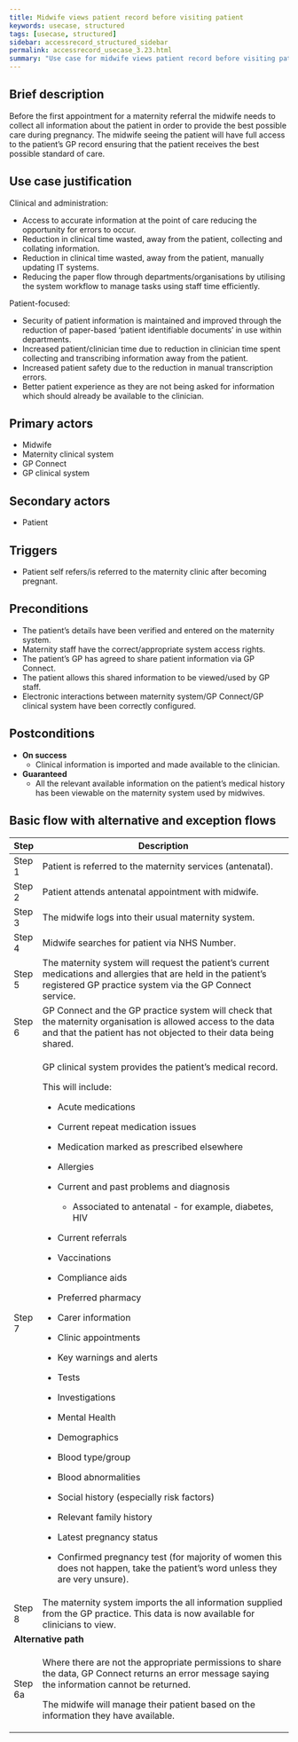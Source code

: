 ```yaml
---
title: Midwife views patient record before visiting patient
keywords: usecase, structured
tags: [usecase, structured] 
sidebar: accessrecord_structured_sidebar
permalink: accessrecord_usecase_3.23.html
summary: "Use case for midwife views patient record before visiting patient"
---
```


## Brief description
Before the first appointment for a maternity referral the midwife needs to collect all information about the patient in order to provide the best possible care during pregnancy. The midwife seeing the patient will have full access to the patient’s GP record ensuring that the patient receives the best possible standard of care.

## Use case justification
Clinical and administration:
-   Access to accurate information at the point of care reducing the opportunity for errors to occur.
-   Reduction in clinical time wasted, away from the patient, collecting and collating information.
-   Reduction in clinical time wasted, away from the patient, manually updating IT systems.
-   Reducing the paper flow through departments/organisations by utilising the system workflow to manage tasks using staff time efficiently.

Patient-focused:
-   Security of patient information is maintained and improved through the reduction of paper-based ‘patient identifiable documents’ in use within departments.
-   Increased patient/clinician time due to reduction in clinician time spent collecting and transcribing information away from the patient.
-   Increased patient safety due to the reduction in manual transcription errors.
-   Better patient experience as they are not being asked for information which should already be available to the clinician.

## Primary actors
-   Midwife
-   Maternity clinical system
-   GP Connect
-   GP clinical system

## Secondary actors
-   Patient

## Triggers
-   Patient self refers/is referred to the maternity clinic after becoming pregnant.

## Preconditions
-   The patient’s details have been verified and entered on the maternity system.
-   Maternity staff have the correct/appropriate system access rights.
-   The patient’s GP has agreed to share patient information via GP Connect.
-   The patient allows this shared information to be viewed/used by GP staff.
-   Electronic interactions between maternity system/GP Connect/GP clinical system have been correctly configured.

## Postconditions
-   **On success**
    - Clinical information is imported and made available to the clinician.
-   **Guaranteed**
    - All the relevant available information on the patient’s medical history has been viewable on the maternity system used by midwives.

## Basic flow with alternative and exception flows

<table>
<thead>
<tr class="header">
<th style="width:10%">Step</th>
<th>Description</th>
</tr>
</thead>
<tbody>
<tr class="odd">
<td>Step 1</td>
<td>Patient is referred to the maternity services (antenatal).</td>
</tr>
<tr class="even">
<td>Step 2</td>
<td>Patient attends antenatal appointment with midwife.</td>
</tr>
<tr class="odd">
<td>Step 3</td>
<td>The midwife logs into their usual maternity system.</td>
</tr>
<tr class="even">
<td>Step 4</td>
<td>Midwife searches for patient via NHS Number.</td>
</tr>
<tr class="odd">
<td>Step 5</td>
<td>The maternity system will request the patient’s current medications and allergies that are held in the patient’s registered GP practice system via the GP Connect service.</td>
</tr>
<tr class="even">
<td>Step 6</td>
<td>GP Connect and the GP practice system will check that the maternity organisation is allowed access to the data and that the patient has not objected to their data being shared.</td>
</tr>
<tr class="odd">
<td>Step 7</td>
<td><p>GP clinical system provides the patient’s medical record.</p>
<p>This will include:</p>
<ul>
<li><p>Acute medications</p></li>
<li><p>Current repeat medication issues</p></li>
<li><p>Medication marked as prescribed elsewhere</p></li>
</ul>
<ul>
<li><p>Allergies</p></li>
</ul>
<ul>
<li><p>Current and past problems and diagnosis</p>
<ul>
<li><p>Associated to antenatal - for example, diabetes, HIV</p></li>
</ul></li>
<li><p>Current referrals</p></li>
<li><p>Vaccinations</p></li>
<li><p>Compliance aids</p></li>
<li><p>Preferred pharmacy</p></li>
<li><p>Carer information</p></li>
<li><p>Clinic appointments</p></li>
<li><p>Key warnings and alerts</p></li>
<li><p>Tests</p></li>
<li><p>Investigations</p></li>
<li><p>Mental Health</p></li>
<li><p>Demographics</p></li>
<li><p>Blood type/group</p></li>
<li><p>Blood abnormalities</p></li>
<li><p>Social history (especially risk factors)</p></li>
<li><p>Relevant family history</p></li>
<li><p>Latest pregnancy status</p></li>
<li><p>Confirmed pregnancy test (for majority of women this does not happen, take the patient’s word unless they are very unsure).</p></li>
</ul></td>
</tr>
<tr class="even">
<td>Step 8</td>
<td>The maternity system imports the all information supplied from the GP practice. This data is now available for clinicians to view.</td>
</tr>
<tr class="odd">
<td colspan="2"><strong>Alternative path</strong></td>
</tr>
<tr class="even">
<td>Step 6a</td>
<td><p>Where there are not the appropriate permissions to share the data, GP Connect returns an error message saying the information cannot be returned.</p>
<p>The midwife will manage their patient based on the information they have available.</p></td>
</tr>
</tbody>
</table>
